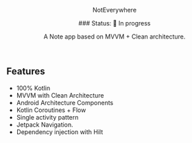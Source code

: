<p align="center">NotEverywhere</p>
<p align="center">### Status: 🚧 In progress  </p>
<p align="center">    
A Note app based on MVVM + Clean architecture.<br>  
</p>  
</br>  

## Features
* 100% Kotlin
* MVVM with Clean Architecture
* Android Architecture Components
* Kotlin Coroutines + Flow
* Single activity pattern
* Jetpack Navigation.
* Dependency injection with Hilt

